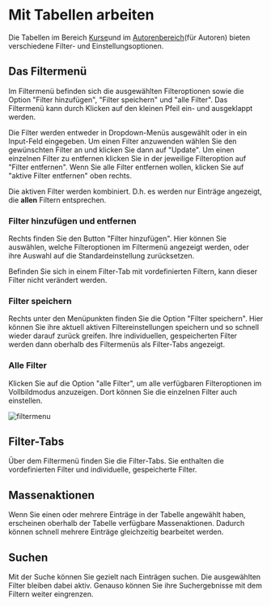 # Mit Tabellen arbeiten

Die Tabellen im Bereich [Kurse](../area_modules/Courses.de.md)und im [Autorenbereich](../area_modules/Authoring.de.md)(für Autoren) bieten verschiedene Filter- und
Einstellungsoptionen.


## Das Filtermenü

Im Filtermenü befinden sich die ausgewählten Filteroptionen sowie die Option
"Filter hinzufügen", "Filter speichern" und "alle Filter". Das Filtermenü kann
durch Klicken auf den kleinen Pfeil ein- und ausgeklappt werden.

Die Filter werden entweder in Dropdown-Menüs ausgewählt oder in ein Input-Feld
eingegeben. Um einen Filter anzuwenden wählen Sie den gewünschten Filter an
und klicken Sie dann auf "Update". Um einen einzelnen Filter zu entfernen
klicken Sie in der jeweilige Filteroption auf "Filter entfernen". Wenn Sie
alle Filter entfernen wollen, klicken Sie auf "aktive Filter entfernen" oben
rechts.

Die aktiven Filter werden kombiniert. D.h. es werden nur Einträge angezeigt,
die **allen** Filtern entsprechen.

### Filter hinzufügen und entfernen

Rechts finden Sie den Button "Filter hinzufügen". Hier können Sie auswählen,
welche Filteroptionen im Filtermenü angezeigt werden, oder ihre Auswahl auf
die Standardeinstellung zurücksetzen.

Befinden Sie sich in einem Filter-Tab mit vordefinierten Filtern, kann dieser
Filter nicht verändert werden.

### Filter speichern

Rechts unter den Menüpunkten finden Sie die Option "Filter speichern". Hier
können Sie ihre aktuell aktiven Filtereinstellungen speichern und so schnell
wieder darauf zurück greifen. Ihre individuellen, gespeicherten Filter werden
dann oberhalb des Filtermenüs als Filter-Tabs angezeigt.

### Alle Filter

Klicken Sie auf die Option "alle Filter", um alle verfügbaren Filteroptionen
im Vollbildmodus anzuzeigen. Dort können Sie die einzelnen Filter auch
einstellen.

![filtermenu](assets/Filtermenü_Tabelle.png)

## Filter-Tabs

Über dem Filtermenü finden Sie die Filter-Tabs. Sie enthalten die
vordefinierten Filter und individuelle, gespeicherte Filter.

## Massenaktionen

Wenn Sie einen oder mehrere Einträge in der Tabelle angewählt haben,
erscheinen oberhalb der Tabelle verfügbare Massenaktionen. Dadurch können
schnell mehrere Einträge gleichzeitig bearbeitet werden.

## Suchen

Mit der Suche können Sie gezielt nach Einträgen suchen. Die ausgewählten
Filter bleiben dabei aktiv. Genauso können Sie ihre Suchergebnisse mit dem
Filtern weiter eingrenzen.

